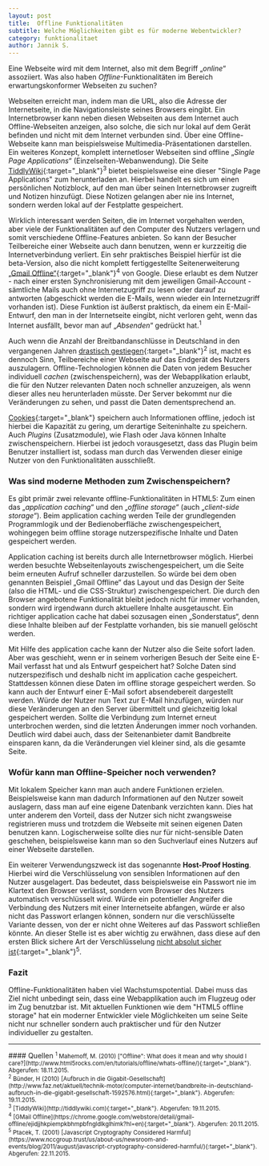 ```yaml
---
layout: post
title:  Offline Funktionalitäten
subtitle: Welche Möglichkeiten gibt es für moderne Webentwickler?
category: funktionalitaet
author: Jannik S.
---
```


Eine Webseite wird mit dem Internet, also mit dem Begriff „*online*“ assoziiert. Was also haben *Offline*-Funktionalitäten im Bereich erwartungskonformer Webseiten zu suchen?

Webseiten erreicht man, indem man die URL, also die Adresse der Internetseite, in die Navigationsleiste seines Browsers eingibt. Ein Internetbrowser kann neben diesen Webseiten aus dem Internet auch Offline-Webseiten anzeigen, also solche, die sich nur lokal auf dem Gerät befinden und nicht mit dem Internet verbunden sind. Über eine Offline-Webseite kann man beispielsweise Multimedia-Präsentationen darstellen. <!--more-->
Ein weiteres Konzept, komplett internetloser Webseiten sind offline „*Single Page Applications*“ (Einzelseiten-Webanwendung). Die Seite [TiddlyWiki][tiddlywiki]{:target="_blank"}<sup>3</sup> bietet beispielsweise eine dieser "Single Page Applications" zum herunterladen an. Hierbei handelt es sich um einen persönlichen Notizblock, auf den man über seinen Internetbrowser zugreift und Notizen hinzufügt. Diese Notizen gelangen aber nie ins Internet, sondern werden lokal auf der Festplatte gespeichert.


Wirklich interessant werden Seiten, die im Internet vorgehalten werden, aber viele der Funktionalitäten auf den Computer des Nutzers verlagern und somit verschiedene Offline-Features anbieten. So kann der Besucher Teilbereiche einer Webseite auch dann benutzen, wenn er kurzzeitig die Internetverbindung verliert. Ein sehr praktisches Beispiel hierfür ist die beta-Version, also die nicht komplett fertiggestellte Seitenerweiterung [„Gmail Offline“][gmailoffline]{:target="_blank"}<sup>4</sup> von Google. Diese erlaubt es dem Nutzer - nach einer ersten Synchronisierung mit dem jeweiligen Gmail-Account - sämtliche Mails auch ohne Internetzugriff zu lesen oder darauf zu antworten (abgeschickt werden die E-Mails, wenn wieder ein Internetzugriff vorhanden ist). Diese Funktion ist äußerst praktisch, da einem ein E-Mail-Entwurf, den man in der Internetseite eingibt, nicht verloren geht, wenn das Internet ausfällt, bevor man auf „*Absenden*“ gedrückt hat.<sup>1</sup>

Auch wenn die Anzahl der Breitbandanschlüsse in Deutschland in den vergangenen Jahren [drastisch gestiegen][fazstatistik]{:target="_blank"}<sup>2</sup> ist, macht es dennoch Sinn, Teilbereiche einer Webseite auf das Endgerät des Nutzers auszulagern. Offline-Technologien können die Daten von jedem Besucher individuell *cachen* (zwischenspeichern), was der Webapplikation erlaubt, die für den Nutzer relevanten Daten noch schneller anzuzeigen, als wenn dieser alles neu herunterladen müsste. Der Server bekommt nur die Veränderungen zu sehen, und passt die Daten dementsprechend an.

[Cookies][cookieswiki]{:target="_blank"} speichern auch Informationen offline, jedoch ist hierbei die Kapazität zu gering, um derartige Seiteninhalte zu speichern. Auch *Plugins* (Zusatzmodule), wie Flash oder Java können Inhalte zwischenspeichern. Hierbei ist jedoch vorausgesetzt, dass das Plugin beim Benutzer installiert ist, sodass man durch das Verwenden dieser einige Nutzer von den Funktionalitäten ausschließt.

### Was sind moderne Methoden zum Zwischenspeichern?
Es gibt primär zwei relevante offline-Funktionalitäten in HTML5: Zum einen das „*application caching*“ und den „*offline storage*“ (auch „*client-side storage*“). Beim application caching werden Teile der grundlegenden Programmlogik und der Bedienoberfläche zwischengespeichert, wohingegen beim offline storage nutzerspezifische Inhalte und Daten gespeichert werden.

Application caching ist bereits durch alle Internetbrowser möglich. Hierbei werden besuchte Webseitenlayouts zwischengespeichert, um die Seite beim erneuten Aufruf schneller darzustellen. So würde bei dem oben genannten Beispiel „Gmail Offline“ das Layout und das Design der Seite (also die HTML- und die CSS-Struktur) zwischengespeichert. Die durch den Browser angebotene Funktionalität bleibt jedoch nicht für immer vorhanden, sondern wird irgendwann durch aktuellere Inhalte ausgetauscht. Ein richtiger application cache hat dabei sozusagen einen „Sonderstatus“, denn diese Inhalte bleiben auf der Festplatte vorhanden, bis sie manuell gelöscht werden.

Mit Hilfe des application cache kann der Nutzer also die Seite sofort laden. Aber was geschieht, wenn er in seinem vorherigen Besuch der Seite eine E-Mail verfasst hat und als Entwurf gespeichert hat? Solche Daten sind nutzerspezifisch und deshalb nicht im application cache gespeichert. Stattdessen können diese Daten im offline storage gespeichert werden. So kann auch der Entwurf einer E-Mail sofort absendebereit dargestellt werden. Würde der Nutzer nun Text zur E-Mail hinzufügen, würden nur diese Veränderungen an den Server übermittelt und gleichzeitig lokal gespeichert werden. Sollte die Verbindung zum Internet erneut unterbrochen werden, sind die letzten Änderungen immer noch vorhanden. Deutlich wird dabei auch, dass der Seitenanbieter damit Bandbreite einsparen kann, da die Veränderungen viel kleiner sind, als die gesamte Seite.

### Wofür kann man Offline-Speicher noch verwenden?
Mit lokalem Speicher kann man auch andere Funktionen erzielen. Beispielsweise kann man dadurch Informationen auf den Nutzer soweit auslagern, dass man auf eine eigene Datenbank verzichten kann. Dies hat unter anderem den Vorteil, dass der Nutzer sich nicht zwangsweise registrieren muss und trotzdem die Webseite mit seinen eigenen Daten benutzen kann. Logischerweise sollte dies nur für nicht-sensible Daten geschehen, beispielsweise kann man so den Suchverlauf eines Nutzers auf einer Webseite darstellen.

Ein weiterer Verwendungszweck ist das sogenannte **Host-Proof Hosting**. Hierbei wird die Verschlüsselung von sensiblen Informationen auf den Nutzer ausgelagert. Das bedeutet, dass beispielsweise ein Passwort nie im Klartext den Browser verlässt, sondern vom Browser des Nutzers automatisch verschlüsselt wird. Würde ein potentieller Angreifer die Verbindung des Nutzers mit einer Internetseite abfangen, würde er also nicht das Passwort erlangen können, sondern nur die verschlüsselte Variante dessen, von der er nicht ohne Weiteres auf das Passwort schließen könnte. An dieser Stelle ist es aber wichtig zu erwähnen, dass diese auf den ersten Blick sichere Art der Verschlüsselung [nicht absolut sicher ist][javascriptharmful]{:target="_blank"}<sup>5</sup>.

### Fazit
Offline-Funktionalitäten haben viel Wachstumspotential. Dabei muss das Ziel nicht unbedingt sein, dass eine Webapplikation auch im Flugzeug oder im Zug benutzbar ist. Mit aktuellen Funktionen wie dem "HTML5 offline storage" hat ein moderner Entwickler viele Möglichkeiten um seine Seite nicht nur schneller sondern auch praktischer und für den Nutzer individueller zu gestalten.

<hr id="sources">
#### Quellen
<small>
    <sup>1</sup> Mahemoff, M. (2010) ["Offline": What does it mean and why should I care?](http://www.html5rocks.com/en/tutorials/offline/whats-offline/){:target="_blank"}. Abgerufen: 18.11.2015.
</small><br>
<small>
    <sup>2</sup> Bünder, H (2010) [Aufbruch in die Gigabit-Gesellschaft](http://www.faz.net/aktuell/technik-motor/computer-internet/bandbreite-in-deutschland-aufbruch-in-die-gigabit-gesellschaft-1592576.html){:target="_blank"}. Abgerufen: 19.11.2015.
</small><br>
<small>
    <sup>3</sup> [TiddlyWiki](http://tiddlywiki.com){:target="_blank"}. Abgerufen: 19.11.2015.
</small><br>
<small>
    <sup>4</sup> [GMail Offline](https://chrome.google.com/webstore/detail/gmail-offline/ejidjjhkpiempkbhmpbfngldlkglhimk?hl=en){:target="_blank"}. Abgerufen: 20.11.2015.
</small><br>
<small>
    <sup>5</sup> Ptacek, T. (2001) [Javascript Cryptography Considered Harmful](https://www.nccgroup.trust/us/about-us/newsroom-and-events/blog/2011/august/javascript-cryptography-considered-harmful/){:target="_blank"}. Abgerufen: 22.11.2015.
</small><br>



[//]: #

[html5rocks]: <http://www.html5rocks.com/en/tutorials/offline/whats-offline/>
[tiddlywiki]: <http://tiddlywiki.com>
[gmailoffline]: <https://chrome.google.com/webstore/detail/gmail-offline/ejidjjhkpiempkbhmpbfngldlkglhimk?hl=en>
[fazstatistik]: <http://www.faz.net/aktuell/technik-motor/computer-internet/bandbreite-in-deutschland-aufbruch-in-die-gigabit-gesellschaft-1592576.html>
[cookieswiki]: <https://de.wikipedia.org/wiki/Cookie>
[javascriptharmful]: <https://www.nccgroup.trust/us/about-us/newsroom-and-events/blog/2011/august/javascript-cryptography-considered-harmful/>
